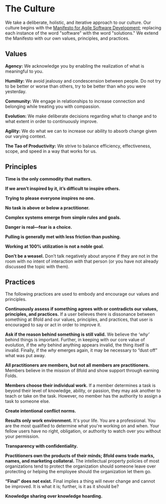 # The Culture

We take a deliberate, holistic, and iterative approach to our culture. Our culture begins with the [Manifesto for Agile Software Development](http://agilemanifesto.org/); replacing each instance of the word "software" with the word "solutions." We extend the Manifesto with our own values, principles, and practices.

## Values

**Agency:** We acknowledge you by enabling the realization of what is meaningful to you.

**Humility:** We avoid jealousy and condescension between people. Do not try to be better or worse than others, try to be better than who you were yesterday.

**Community:** We engage in relationships to increase connection and belonging while treating you with compassion.

**Evolution:** We make deliberate decisions regarding what to change and to what extent in order to continuously improve.

**Agility:** We do what we can to increase our ability to absorb change given our varying context.

**The Tao of Productivity:** We strive to balance efficiency, effectiveness, scope, and speed in a way that works for us.

## Principles

**Time is the only commodity that matters.**

**If we aren’t inspired by it, it’s difficult to inspire others.**

**Trying to please everyone inspires no one.**

**No task is above or below a practitioner.**

**Complex systems emerge from simple rules and goals.**

**Danger is real—fear is a choice.**

**Pulling is generally met with less friction than pushing.**

**Working at 100% utilization is not a noble goal.**

**Don’t be a weasel.** Don’t talk negatively about anyone if they are not in the room with no intent of interaction _with_ that person \(or you have not already discussed the topic with them).

## Practices

The following practices are used to embody and encourage our values and principles.

**Continuously assess if something agrees with or contradicts our values, principles, and practices.** If a user believes there is dissonance between something at 8fold and our values, principles, and practices, that user is encouraged to say or act in order to improve it.

**Ask if the reason behind something is still valid.** We believe the _‘why’_ behind things is important. Further, in keeping with our core value of evolution, if the _why_ behind anything appears invalid, the thing itself is invalid. Finally, if the _why_ emerges again, it may be necessary to “dust off” what was put away.

**All practitioners are members, but not all members are practitioners.** Members believe in the mission of 8fold and show support through earning Folds.

**Members choose their individual work.** If a member determines a task is beyond their level of knowledge, ability, or passion, they may ask another to teach or take on the task. However, no member has the authority to assign a task to someone else.

**Create intentional conflict norms.**

**Results only work environment.** It's your life. You are a professional. You are the most qualified to determine what you're working on and when. Your fellow users have no right, obligation, or authority to watch over you without your permission.

**Transparency with confidentiality.**

**Practitioners own the products of their minds; 8fold owns trade marks, names, and marketing collateral.** The intellectual property policies of most organizations tend to protect the organization should someone leave over protecting or helping the employee should the organization let them go.

**“Final” does not exist.** Final implies a thing will never change and cannot be improved. It is what it is; further, is it as it should be?

**Knowledge sharing over knowledge hoarding.**

